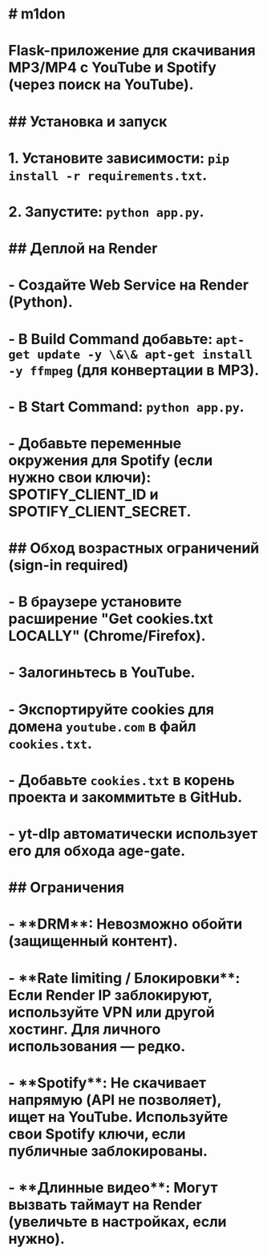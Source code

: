 # \# m1don

# 

# Flask-приложение для скачивания MP3/MP4 с YouTube и Spotify (через поиск на YouTube).

# 

# \## Установка и запуск

# 1\. Установите зависимости: `pip install -r requirements.txt`.

# 2\. Запустите: `python app.py`.

# 

# \## Деплой на Render

# \- Создайте Web Service на Render (Python).

# \- В Build Command добавьте: `apt-get update -y \&\& apt-get install -y ffmpeg` (для конвертации в MP3).

# \- В Start Command: `python app.py`.

# \- Добавьте переменные окружения для Spotify (если нужно свои ключи): SPOTIFY\_CLIENT\_ID и SPOTIFY\_CLIENT\_SECRET.

# 

# \## Обход возрастных ограничений (sign-in required)

# \- В браузере установите расширение "Get cookies.txt LOCALLY" (Chrome/Firefox).

# \- Залогиньтесь в YouTube.

# \- Экспортируйте cookies для домена `youtube.com` в файл `cookies.txt`.

# \- Добавьте `cookies.txt` в корень проекта и закоммитьте в GitHub.

# \- yt-dlp автоматически использует его для обхода age-gate.

# 

# \## Ограничения

# \- \*\*DRM\*\*: Невозможно обойти (защищенный контент).

# \- \*\*Rate limiting / Блокировки\*\*: Если Render IP заблокируют, используйте VPN или другой хостинг. Для личного использования — редко.

# \- \*\*Spotify\*\*: Не скачивает напрямую (API не позволяет), ищет на YouTube. Используйте свои Spotify ключи, если публичные заблокированы.

# \- \*\*Длинные видео\*\*: Могут вызвать таймаут на Render (увеличьте в настройках, если нужно).

